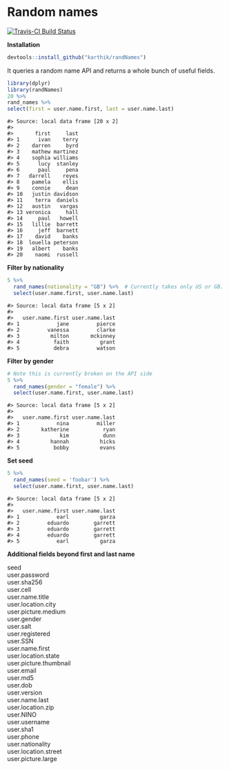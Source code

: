 
# Random names

[![Travis-CI Build Status](https://travis-ci.org/karthik/randNames.png?branch=master)](https://travis-ci.org/karthik/randNames)



**Installation**


```r
devtools::install_github("karthik/randNames")
```

It queries a random name API and returns a whole bunch of useful fields. 


```r
library(dplyr)
library(randNames)
20 %>%
rand_names %>%
select(first = user.name.first, last = user.name.last)
```

```
#> Source: local data frame [20 x 2]
#> 
#>       first     last
#> 1      ivan    terry
#> 2    darren     byrd
#> 3    mathew martinez
#> 4    sophia williams
#> 5      lucy  stanley
#> 6      paul     pena
#> 7   darrell    reyes
#> 8    pamela    ellis
#> 9    connie     dean
#> 10   justin davidson
#> 11    terra  daniels
#> 12   austin   vargas
#> 13 veronica     hall
#> 14     paul   howell
#> 15   lillie  barrett
#> 16     jeff  barnett
#> 17    david    banks
#> 18  louella peterson
#> 19   albert    banks
#> 20    naomi  russell
```

__Filter by nationality__


```r
5 %>% 
  rand_names(nationality = "GB") %>%  # Currently takes only US or GB. More coming.
  select(user.name.first, user.name.last)
```

```
#> Source: local data frame [5 x 2]
#> 
#>   user.name.first user.name.last
#> 1            jane         pierce
#> 2         vanessa         clarke
#> 3          milton       mckinney
#> 4           faith          grant
#> 5           debra         watson
```

__Filter by gender__


```r
# Note this is currently broken on the API side
5 %>% 
  rand_names(gender = "female") %>% 
  select(user.name.first, user.name.last)
```

```
#> Source: local data frame [5 x 2]
#> 
#>   user.name.first user.name.last
#> 1            nina         miller
#> 2       katherine           ryan
#> 3             kim           dunn
#> 4          hannah          hicks
#> 5           bobby          evans
```


__Set seed__


```r
5 %>% 
  rand_names(seed = 'foobar') %>% 
  select(user.name.first, user.name.last)
```

```
#> Source: local data frame [5 x 2]
#> 
#>   user.name.first user.name.last
#> 1            earl          garza
#> 2         eduardo        garrett
#> 3         eduardo        garrett
#> 4         eduardo        garrett
#> 5            earl          garza
```

__Additional fields beyond first and last name__


seed  
user.password  
user.sha256  
user.cell  
user.name.title  
user.location.city  
user.picture.medium  
user.gender  
user.salt  
user.registered  
user.SSN  
user.name.first  
user.location.state  
user.picture.thumbnail  
user.email  
user.md5  
user.dob  
user.version  
user.name.last  
user.location.zip  
user.NINO  
user.username  
user.sha1  
user.phone  
user.nationality  
user.location.street  
user.picture.large  
